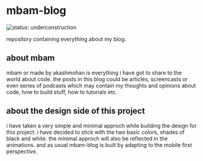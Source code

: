# mbam-blog
![status: underconstruction](https://img.shields.io/badge/status-underconstruction-orange.svg)

repository containing everything about my blog.

## about mbam
mbam or made by akashmohan is everything i have got to share to the world about code. the posts in this blog could be articles, screencasts or even series of podcasts which may contain my thoughts and opinions about code, how to build stuff, how to tutorials etc.

## about the design side of this project
i have taken a very simple and minimal approch while building the design for this project. i have decided to stick with the two basic colors, shades of black and white. the minimal approch will also be reflected in the animations.  and as usual mbam-blog is built by adapting to the mobile first perspective.

